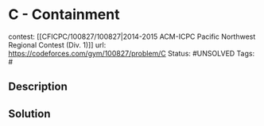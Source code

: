 # C - Containment

contest: [[CFICPC/100827/100827|2014-2015 ACM-ICPC Pacific Northwest Regional Contest (Div. 1)]]
url: https://codeforces.com/gym/100827/problem/C
Status: #UNSOLVED
Tags: #

## Description

## Solution

